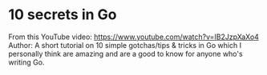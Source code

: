 # 10 secrets in Go 

From this YouTube video:
https://www.youtube.com/watch?v=IB2JzpXaXo4
Author: A short tutorial on 10 simple gotchas/tips & tricks in Go which I personally think are amazing and are a good to know for anyone who's writing Go.
